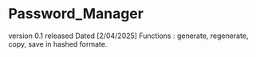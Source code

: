# Password_Manager

version 0.1 released
Dated [2/04/2025]
Functions : generate, regenerate, copy, save in hashed formate.
